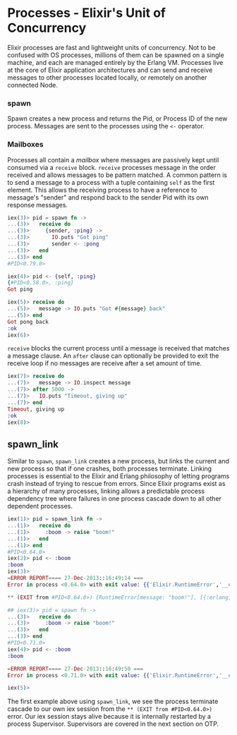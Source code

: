 # Processes - Elixir's Unit of Concurrency
Elixir processes are fast and lightweight units of concurrency. Not to be confused with OS processes, millions of them can be spawned on a single machine, and each are managed entirely by the Erlang VM. Processes live at the core of Elixir application architectures and can send and receive messages to other processes located locally, or remotely on another connected Node.

### spawn
Spawn creates a new process and returns the Pid, or Process ID of the new process. Messages are sent to the processes using the `<-` operator.

### Mailboxes
Processes all contain a *mailbox* where messages are passively kept until consumed via a `receive` block. `receive` processes message in the order received and allows messages to be pattern matched. A common pattern is to send a message to a process with a tuple containing `self` as the first element. This allows the receiving process to have a reference to message's "sender" and respond back to the sender Pid with its own response messages.

```elixir
iex(3)> pid = spawn fn ->
...(3)>   receive do
...(3)>     {sender, :ping} ->
...(3)>       IO.puts "Got ping"
...(3)>       sender <- :pong
...(3)>   end
...(3)> end
#PID<0.79.0>

iex(4)> pid <- {self, :ping}
{#PID<0.58.0>, :ping}
Got ping

iex(5)> receive do
...(5)>   message -> IO.puts "Got #{message} back"
...(5)> end
Got pong back
:ok
iex(6)>
```

`receive` blocks the current process until a message is received that matches a message clause. An `after` clause can optionally be provided to exit the receive loop if no messages are receive after a set amount of time.

```elixir
iex(7)> receive do
...(7)>   message -> IO.inspect message
...(7)> after 5000 ->
...(7)>   IO.puts "Timeout, giving up"
...(7)> end
Timeout, giving up
:ok
iex(8)>
```

## spawn_link
Similar to `spawn`, `spawn_link` creates a new process, but links the current and new process so that if one crashes, both processes terminate. Linking processes is essential to the Elixir and Erlang philosophy of letting programs crash instead of trying to rescue from errors. Since Elixir programs exist as a hierarchy of many processes, linking allows a predictable process dependency tree where failures in one process cascade down to all other dependent processes.

```elixir
iex(1)> pid = spawn_link fn ->
...(1)>   receive do
...(1)>     :boom -> raise "boom!"
...(1)>   end
...(1)> end
#PID<0.64.0>
iex(2)> pid <- :boom
:boom
iex(3)>
=ERROR REPORT==== 27-Dec-2013::16:49:14 ===
Error in process <0.64.0> with exit value: {{'Elixir.RuntimeError','__exception__',<<5 bytes>>},[{erlang,apply,2,[]}]}

** (EXIT from #PID<0.64.0>) {RuntimeError[message: "boom!"], [{:erlang, :apply, 2, []}]}

## iex(3)> pid = spawn fn ->
...(3)>   receive do
...(3)>     :boom -> raise "boom!"
...(3)>   end
...(3)> end
#PID<0.71.0>
iex(4)> pid <- :boom
:boom

=ERROR REPORT==== 27-Dec-2013::16:49:50 ===
Error in process <0.71.0> with exit value: {{'Elixir.RuntimeError','__exception__',<<5 bytes>>},[{erlang,apply,2,[]}]}

iex(5)>
``` 

The first example above using `spawn_link`, we see the process terminate cascade to our own iex session from the `** (EXIT from #PID<0.64.0>)` error. Our iex session stays alive because it is internally restarted by a process Supervisor. Supervisors are covered in the next section on OTP.

